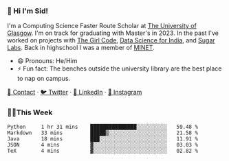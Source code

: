 ### 👋 Hi I'm Sid!
I'm a Computing Science Faster Route Scholar at [The University of Glasgow](https://gla.ac.uk). I'm on track for graduating with Master's in 2023. In the past I've worked on projects with [The Girl Code](https://thegirlcode.co/), [Data Science for India](), and [Sugar Labs](https://sugarlabs.org/). Back in highschool I was a member of [MINET](https://minet.co/). 

- 😄 Pronouns: He/Him
- ⚡ Fun fact: The benches outside the university library are the best place to nap on campus.

[📇 Contact](https://sid.gg/) · [🐦 Twitter](https://twitter.com/scholaronroad) · [👔 LinkedIn](https://linkedin.com/in/sidhant-bhavnani) · [📸 Instagram](https://www.instagram.com/bhavnani.pvt/) 

### 👨‍💻This Week
<!--START_SECTION:waka-->
```text
Python     1 hr 31 mins    ███████████████░░░░░░░░░░   59.48 % 
Markdown   33 mins         █████▒░░░░░░░░░░░░░░░░░░░   21.58 % 
Java       18 mins         ███░░░░░░░░░░░░░░░░░░░░░░   11.91 % 
JSON       4 mins          ▓░░░░░░░░░░░░░░░░░░░░░░░░   03.03 % 
TeX        4 mins          ▓░░░░░░░░░░░░░░░░░░░░░░░░   02.82 % 
```
<!--END_SECTION:waka-->
